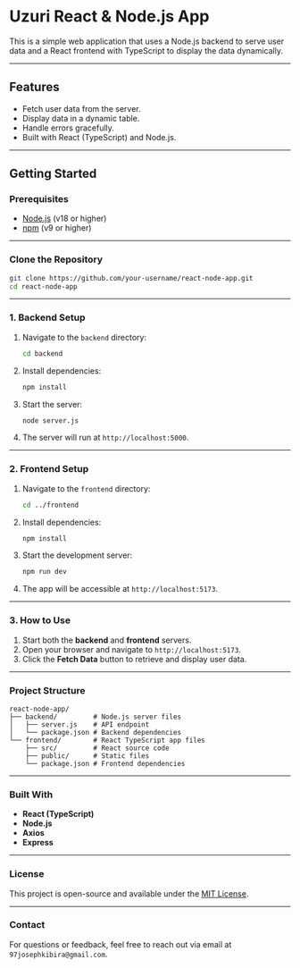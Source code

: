 
# Uzuri React & Node.js App

This is a simple web application that uses a Node.js backend to serve user data and a React frontend with TypeScript to display the data dynamically.

---

## **Features**
- Fetch user data from the server.
- Display data in a dynamic table.
- Handle errors gracefully.
- Built with React (TypeScript) and Node.js.

---

## **Getting Started**

### Prerequisites
- [Node.js](https://nodejs.org/) (v18 or higher)
- [npm](https://www.npmjs.com/) (v9 or higher)

---

### **Clone the Repository**
```bash
git clone https://github.com/your-username/react-node-app.git
cd react-node-app
```

---

### **1. Backend Setup**

1. Navigate to the `backend` directory:
   ```bash
   cd backend
   ```
2. Install dependencies:
   ```bash
   npm install
   ```
3. Start the server:
   ```bash
   node server.js
   ```
4. The server will run at `http://localhost:5000`.

---

### **2. Frontend Setup**

1. Navigate to the `frontend` directory:
   ```bash
   cd ../frontend
   ```
2. Install dependencies:
   ```bash
   npm install
   ```
3. Start the development server:
   ```bash
   npm run dev
   ```
4. The app will be accessible at `http://localhost:5173`.

---

### **3. How to Use**

1. Start both the **backend** and **frontend** servers.
2. Open your browser and navigate to `http://localhost:5173`.
3. Click the **Fetch Data** button to retrieve and display user data.

---

### **Project Structure**
```
react-node-app/
├── backend/         # Node.js server files
│   ├── server.js    # API endpoint
│   └── package.json # Backend dependencies
└── frontend/        # React TypeScript app files
    ├── src/         # React source code
    ├── public/      # Static files
    └── package.json # Frontend dependencies
```

---

### **Built With**
- **React (TypeScript)**
- **Node.js**
- **Axios**
- **Express**

---

### **License**
This project is open-source and available under the [MIT License](LICENSE).

---

### **Contact**
For questions or feedback, feel free to reach out via email at `97josephkibira@gmail.com`.

